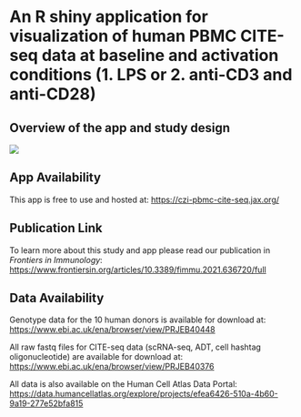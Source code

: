 # An R shiny application for visualization of human PBMC CITE-seq data at baseline and activation conditions (1. LPS or 2. anti-CD3 and anti-CD28)

## Overview of the app and study design
![](https://github.com/nlawlor/PBMC_CITEseq/blob/master/Graphical.abstract.png)


## App Availability

This app is free to use and hosted at: https://czi-pbmc-cite-seq.jax.org/

## Publication Link

To learn more about this study and app please read our publication in *Frontiers in Immunology*: https://www.frontiersin.org/articles/10.3389/fimmu.2021.636720/full

## Data Availability

Genotype data for the 10 human donors is available for download at: https://www.ebi.ac.uk/ena/browser/view/PRJEB40448


All raw fastq files for CITE-seq data (scRNA-seq, ADT, cell hashtag oligonucleotide) are available for download at: https://www.ebi.ac.uk/ena/browser/view/PRJEB40376

All data is also available on the Human Cell Atlas Data Portal: https://data.humancellatlas.org/explore/projects/efea6426-510a-4b60-9a19-277e52bfa815


